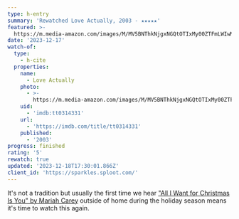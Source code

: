 ```yaml
---
type: h-entry
summary: 'Rewatched Love Actually, 2003 - ★★★★★'
featured: >-
  https://m.media-amazon.com/images/M/MV5BNThkNjgxNGQtOTIxMy00ZTFmLWIwMDItYzE5YzM3ZDMzNDE3XkEyXkFqcGdeQXVyMTUyNjc3NDQ4._V1_SX300.jpg
date: '2023-12-17'
watch-of:
  type:
    - h-cite
  properties:
    name:
      - Love Actually
    photo:
      - >-
        https://m.media-amazon.com/images/M/MV5BNThkNjgxNGQtOTIxMy00ZTFmLWIwMDItYzE5YzM3ZDMzNDE3XkEyXkFqcGdeQXVyMTUyNjc3NDQ4._V1_SX300.jpg
    uid:
      - 'imdb:tt0314331'
    url:
      - 'https://imdb.com/title/tt0314331'
    published:
      - '2003'
progress: finished
rating: '5'
rewatch: true
updated: '2023-12-18T17:30:01.866Z'
client_id: 'https://sparkles.sploot.com/'
---
```

It's not a tradition but usually the first time we hear ["All I Want for Christmas Is You" by Mariah Carey](https://www.youtube.com/watch?v=yXQViqx6GMY) outside of home during the holiday season means it's time to watch this again.

